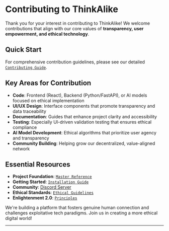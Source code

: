 # Contributing to ThinkAlike

Thank you for your interest in contributing to ThinkAlike! We welcome contributions that align with our core values of **transparency, user empowerment, and ethical technology**.

## Quick Start

For comprehensive contribution guidelines, please see our detailed [`Contributing Guide`](docs/core/contributing.md).

## Key Areas for Contribution

- **Code**: Frontend (React), Backend (Python/FastAPI), or AI models focused on ethical implementation
- **UI/UX Design**: Interface components that promote transparency and data traceability
- **Documentation**: Guides that enhance project clarity and accessibility
- **Testing**: Especially UI-driven validation testing that ensures ethical compliance
- **AI Model Development**: Ethical algorithms that prioritize user agency and transparency
- **Community Building**: Helping grow our decentralized, value-aligned network

## Essential Resources

- **Project Foundation**: [`Master Reference`](docs/core/master_reference/master_reference.md)
- **Getting Started**: [`Installation Guide`](docs/core/installation.md)
- **Community**: [Discord Server](https://discord.gg/TnAcWezH)
- **Ethical Standards**: [`Ethical Guidelines`](docs/core/ethics/ethical_guidelines.md)
- **Enlightenment 2.0**: [`Principles`](docs/core/enlightenment_2_0/enlightenment_2_0_principles.md)

We're building a platform that fosters genuine human connection and challenges exploitative tech paradigms. Join us in creating a more ethical digital world!

---
